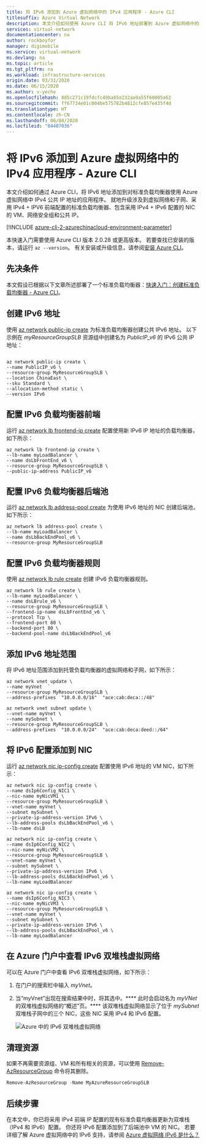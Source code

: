```yaml
---
title: 将 IPv6 添加到 Azure 虚拟网络中的 IPv4 应用程序 - Azure CLI
titlesuffix: Azure Virtual Network
description: 本文介绍如何使用 Azure CLI 将 IPv6 地址部署到 Azure 虚拟网络中的现有应用程序。
services: virtual-network
documentationcenter: na
author: rockboyfor
manager: digimobile
ms.service: virtual-network
ms.devlang: na
ms.topic: article
ms.tgt_pltfrm: na
ms.workload: infrastructure-services
origin.date: 03/31/2020
ms.date: 06/15/2020
ms.author: v-yeche
ms.openlocfilehash: 8d5c271c19fdcfc49ba65e232aa9a55f68005a62
ms.sourcegitcommit: ff67734e01c004be575782b4812cfe857e435f4d
ms.translationtype: HT
ms.contentlocale: zh-CN
ms.lasthandoff: 06/08/2020
ms.locfileid: "84487036"
---
```

# <a name="add-ipv6-to-an-ipv4-application-in-azure-virtual-network---azure-cli"></a>将 IPv6 添加到 Azure 虚拟网络中的 IPv4 应用程序 - Azure CLI

<!--MOONCAKE: REMOVE preview tag-->

本文介绍如何通过 Azure CLI，将 IPv6 地址添加到对标准负载均衡器使用 Azure 虚拟网络中 IPv4 公共 IP 地址的应用程序。 就地升级涉及到虚拟网络和子网、采用 IPv4 + IPV6 前端配置的标准负载均衡器、包含采用 IPv4 + IPv6 配置的 NIC 的 VM、网络安全组和公共 IP。

<!--MOONCAKE: REMOVE preview tag of [!Important]-->

[!INCLUDE [azure-cli-2-azurechinacloud-environment-parameter](../../includes/azure-cli-2-azurechinacloud-environment-parameter.md)]

本快速入门需要使用 Azure CLI 版本 2.0.28 或更高版本。 若要查找已安装的版本，请运行 `az --version`。 有关安装或升级信息，请参阅[安装 Azure CLI](https://docs.azure.cn/cli/install-azure-cli?view=azure-cli-latest)。

<!--Not Available on If you decide to install and use Azure CLI locally instead,-->

## <a name="prerequisites"></a>先决条件

本文假设已根据以下文章所述部署了一个标准负载均衡器：[快速入门：创建标准负载均衡器 - Azure CLI](../load-balancer/quickstart-load-balancer-standard-public-cli.md)。

## <a name="create-ipv6-addresses"></a>创建 IPv6 地址

使用 [az network public-ip create](https://docs.azure.cn/cli/network/public-ip?view=azure-cli-latest#az-network-public-ip-create) 为标准负载均衡器创建公共 IPv6 地址。 以下示例在 *myResourceGroupSLB* 资源组中创建名为 *PublicIP_v6* 的 IPv6 公共 IP 地址：

```azurecli

az network public-ip create \
--name PublicIP_v6 \
--resource-group MyResourceGroupSLB \
--location ChinaEast \
--sku Standard \
--allocation-method static \
--version IPv6
```

## <a name="configure-ipv6-load-balancer-frontend"></a>配置 IPv6 负载均衡器前端

运行 [az network lb frontend-ip create](https://docs.azure.cn/cli/network/lb/frontend-ip?view=azure-cli-latest#az-network-lb-frontend-ip-create) 配置使用新 IPv6 IP 地址的负载均衡器，如下所示：

```azurecli
az network lb frontend-ip create \
--lb-name myLoadBalancer \
--name dsLbFrontEnd_v6 \
--resource-group MyResourceGroupSLB \
--public-ip-address PublicIP_v6
```

## <a name="configure-ipv6-load-balancer-backend-pool"></a>配置 IPv6 负载均衡器后端池

运行 [az network lb address-pool create](https://docs.azure.cn/cli/network/lb/address-pool?view=azure-cli-latest#az-network-lb-address-pool-create) 为使用 IPv6 地址的 NIC 创建后端池，如下所示：

```azurecli
az network lb address-pool create \
--lb-name myLoadBalancer \
--name dsLbBackEndPool_v6 \
--resource-group MyResourceGroupSLB
```

## <a name="configure-ipv6-load-balancer-rules"></a>配置 IPv6 负载均衡器规则

使用 [az network lb rule create](https://docs.azure.cn/cli/network/lb/rule?view=azure-cli-latest#az-network-lb-rule-create) 创建 IPv6 负载均衡器规则。

```azurecli
az network lb rule create \
--lb-name myLoadBalancer \
--name dsLBrule_v6 \
--resource-group MyResourceGroupSLB \
--frontend-ip-name dsLbFrontEnd_v6 \
--protocol Tcp \
--frontend-port 80 \
--backend-port 80 \
--backend-pool-name dsLbBackEndPool_v6
```

## <a name="add-ipv6-address-ranges"></a>添加 IPv6 地址范围

将 IPv6 地址范围添加到托管负载均衡器的虚拟网络和子网，如下所示：

```azurecli
az network vnet update \
--name myVnet  `
--resource-group MyResourceGroupSLB \
--address-prefixes  "10.0.0.0/16"  "ace:cab:deca::/48"

az network vnet subnet update \
--vnet-name myVnet \
--name mySubnet \
--resource-group MyResourceGroupSLB \
--address-prefixes  "10.0.0.0/24"  "ace:cab:deca:deed::/64"  
```

## <a name="add-ipv6-configuration-to-nics"></a>将 IPv6 配置添加到 NIC

运行 [az network nic ip-config create](https://docs.azure.cn/cli/network/nic/ip-config?view=azure-cli-latest#az-network-nic-ip-config-create) 配置使用 IPv6 地址的 VM NIC，如下所示：

```azurecli
az network nic ip-config create \
--name dsIp6Config_NIC1 \
--nic-name myNicVM1 \
--resource-group MyResourceGroupSLB \
--vnet-name myVnet \
--subnet mySubnet \
--private-ip-address-version IPv6 \
--lb-address-pools dsLbBackEndPool_v6 \
--lb-name dsLB

az network nic ip-config create \
--name dsIp6Config_NIC2 \
--nic-name myNicVM2 \
--resource-group MyResourceGroupSLB \
--vnet-name myVnet \
--subnet mySubnet \
--private-ip-address-version IPv6 \
--lb-address-pools dsLbBackEndPool_v6 \
--lb-name myLoadBalancer

az network nic ip-config create \
--name dsIp6Config_NIC3 \
--nic-name myNicVM3 \
--resource-group MyResourceGroupSLB \
--vnet-name myVnet \
--subnet mySubnet \
--private-ip-address-version IPv6 \
--lb-address-pools dsLbBackEndPool_v6 \
--lb-name myLoadBalancer

```

## <a name="view-ipv6-dual-stack-virtual-network-in-azure-portal"></a>在 Azure 门户中查看 IPv6 双堆栈虚拟网络
可以在 Azure 门户中查看 IPv6 双堆栈虚拟网络，如下所示：
1. 在门户的搜索栏中输入 *myVnet*。
2. 当“myVnet”出现在搜索结果中时，将其选中。**** 此时会启动名为 *myVNet* 的双堆栈虚拟网络的“概述”页。**** 该双堆栈虚拟网络显示了位于 *mySubnet* 双堆栈子网中的三个 NIC，这些 NIC 采用 IPv4 和 IPv6 配置。

    ![Azure 中的 IPv6 双堆栈虚拟网络](./media/ipv6-add-to-existing-vnet-powershell/ipv6-dual-stack-vnet.png)

## <a name="clean-up-resources"></a>清理资源

如果不再需要资源组、VM 和所有相关的资源，可以使用 [Remove-AzResourceGroup](https://docs.microsoft.com/powershell/module/az.resources/remove-azresourcegroup) 命令将其删除。

```powershell
Remove-AzResourceGroup -Name MyAzureResourceGroupSLB
```

## <a name="next-steps"></a>后续步骤

在本文中，你已将采用 IPv4 前端 IP 配置的现有标准负载均衡器更新为双堆栈（IPv4 和 IPv6）配置。 你还将 IPv6 配置添加到了后端池中 VM 的 NIC。 若要详细了解 Azure 虚拟网络中的 IPv6 支持，请参阅 [Azure 虚拟网络 IPv6 是什么？](ipv6-overview.md)

<!-- Update_Description: update meta properties, wording update, update link -->